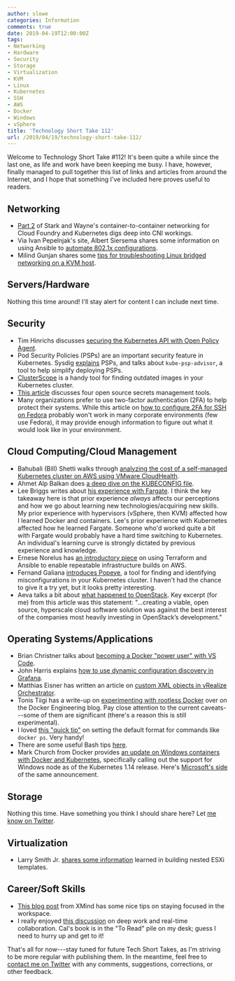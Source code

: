 ```yaml
---
author: slowe
categories: Information
comments: true
date: 2019-04-19T12:00:00Z
tags:
- Networking
- Hardware
- Security
- Storage
- Virtualization
- KVM
- Linux
- Kubernetes
- SSH
- AWS
- Docker
- Windows
- vSphere
title: 'Technology Short Take 112'
url: /2019/04/19/technology-short-take-112/
---
```


Welcome to Technology Short Take #112! It's been quite a while since the last one, as life and work have been keeping me busy. I have, however, finally managed to pull together this list of links and articles from around the Internet, and I hope that something I've included here proves useful to readers.<!--more-->

## Networking

* [Part 2][link-13] of Stark and Wayne's container-to-container networking for Cloud Foundry and Kubernetes digs deep into CNI workings.
* Via Ivan Pepelnjak's site, Albert Siersema shares some information on using Ansible to [automate 802.1x configurations][link-24].
* Milind Gunjan shares some [tips for troubleshooting Linux bridged networking on a KVM host][link-28].

## Servers/Hardware

Nothing this time around! I'll stay alert for content I can include next time.

## Security

* Tim Hinrichs discusses [securing the Kubernetes API with Open Policy Agent][link-4].
* Pod Security Policies (PSPs) are an important security feature in Kubernetes. Sysdig [explains][link-2] PSPs, and talks about `kube-psp-advisor`, a tool to help simplify deploying PSPs.
* [ClusterScope][link-3] is a handy tool for finding outdated images in your Kubernetes cluster.
* [This article][link-12] discusses four open source secrets management tools.
* Many organizations prefer to use two-factor authentication (2FA) to help protect their systems. While this article on [how to configure 2FA for SSH on Fedora][link-11] probably won't work in many corporate environments (few use Fedora), it may provide enough information to figure out what it would look like in your environment.

## Cloud Computing/Cloud Management

* Bahubali (Bill) Shetti walks through [analyzing the cost of a self-managed Kubernetes cluster on AWS using VMware CloudHealth][link-1].
* Ahmet Alp Balkan does [a deep dive on the KUBECONFIG file][link-17].
* Lee Briggs writes about [his experience with Fargate][link-9]. I think the key takeaway here is that prior experience _always_ affects our perceptions and how we go about learning new technologies/acquiring new skills. My prior experience with hypervisors (vSphere, then KVM) affected how I learned Docker and containers. Lee's prior experience with Kubernetes affected how he learned Fargate. Someone who'd worked quite a bit with Fargate would probably have a hard time switching to Kubernetes. An individual's learning curve is strongly dictated by previous experience and knowledge.
* Ernese Norelus has [an introductory piece][link-26] on using Terraform and Ansible to enable repeatable infrastructure builds on AWS.
* Fernand Galiana [introduces Popeye][link-27], a tool for finding and identifying misconfigurations in your Kubernetes cluster. I haven't had the chance to give it a try yet, but it looks pretty interesting.
* Aeva talks a bit about [what happened to OpenStack][link-30]. Key excerpt (for me) from this article was this statement: "...creating a viable, open source, hyperscale cloud software solution was against the best interest of the companies most heavily investing in OpenStack’s development."

## Operating Systems/Applications

* Brian Christner talks about [becoming a Docker "power user" with VS Code][link-19].
* John Harris explains [how to use dynamic configuration discovery in Grafana][link-18].
* Matthias Eisner has written an article on [custom XML objects in vRealize Orchestrator][link-22].
* Tonis Tiigi has a write-up on [experimenting with rootless Docker][link-10] over on the Docker Engineering blog. Pay close attention to the current caveats---some of them are significant (there's a reason this is still experimental).
* I loved [this "quick tip"][link-8] on setting the default format for commands like `docker ps`. Very handy!
* There are some useful Bash tips [here][link-25].
* Mark Church from Docker provides [an update on Windows containers with Docker and Kubernetes][link-29], specifically calling out the support for Windows node as of the Kubernetes 1.14 release. Here's [Microsoft's side][link-31] of the same announcement.

## Storage

Nothing this time. Have something you think I should share here? Let [me know on Twitter][link-99].

## Virtualization

* Larry Smith Jr. [shares some information][link-21] learned in building nested ESXi templates.

## Career/Soft Skills

* [This blog post][link-20] from XMind has some nice tips on staying focused in the workspace.
* I really enjoyed [this discussion][link-23] on deep work and real-time collaboration. Cal's book is in the "To Read" pile on my desk; guess I need to hurry up and get to it!

That's all for now---stay tuned for future Tech Short Takes, as I'm striving to be more regular with publishing them. In the meantime, feel free to [contact me on Twitter][link-99] with any comments, suggestions, corrections, or other feedback.

[link-1]: https://medium.com/@bahubalishetti/analyzing-self-managed-kubernetes-cluster-cost-on-aws-via-cloudhealth-8a1c0b30156b
[link-2]: https://sysdig.com/blog/enable-kubernetes-pod-security-policy/
[link-3]: https://www.replicated.com/clusterscope/
[link-4]: https://blog.openpolicyagent.org/securing-the-kubernetes-api-with-open-policy-agent-ce93af0552c3
[link-5]: https://sookocheff.com/post/messaging/evolving-messaging-for-microservices/
[link-6]: https://www.wolfe.id.au/2017/11/05/aws-user-federation-with-keycloak/
[link-7]: https://blog.alexellis.io/get-started-with-openfaas-and-kind/
[link-8]: https://container42.com/2016/03/27/docker-quicktip-7-psformat/
[link-9]: http://leebriggs.co.uk/blog/2019/04/13/the-fargate-illusion.html
[link-10]: https://engineering.docker.com/2019/02/experimenting-with-rootless-docker/
[link-11]: https://fedoramagazine.org/two-factor-authentication-ssh-fedora/
[link-12]: https://opensource.com/article/19/2/secrets-management-tools-git
[link-13]: https://starkandwayne.com/blog/container-to-container-networking-for-cloud-foundry-and-kubernetes/
[link-14]: https://winterwindsoftware.com/serverless-migration-journal/
[link-15]: https://www.thectoadvisor.com/blog/2019/3/7/hybrid-isnt-a-place-its-an-operating-model
[link-16]: https://medium.com/@PaulDJohnston/we-need-to-stop-calling-them-sprints-couch-to-5k-is-the-right-analogy-22eb41729acf
[link-17]: https://ahmet.im/blog/mastering-kubeconfig/
[link-18]: https://johnharris.io/2019/03/dynamic-configuration-discovery-in-grafana/
[link-19]: https://www.brianchristner.io/docker-and-microsoft-vs-code/
[link-20]: https://www.xmind.net/blog/en/2019/01/4-tips-1-feature-staying-focused/
[link-21]: https://everythingshouldbevirtual.com/virtualization/Nested-ESXi-Templates/
[link-22]: https://blog.comdivision.com/blog/2019/03/custom-xml-objects-in-vrealize-orchestrator
[link-23]: https://blog.nuclino.com/slack-is-not-where-deep-work-happens
[link-24]: https://blog.ipspace.net/2019/04/automating-8021x-part-one.html
[link-25]: https://elder.dev/posts/safer-bash/
[link-26]: https://medium.com/devopslinks/building-repeatable-infrastructure-with-terraform-and-ansible-on-aws-3f082cd398ad
[link-27]: https://itnext.io/k8s-clusters-oh-biff-em-popeye-637e9312963
[link-28]: https://medium.com/@milind.gunjan/troubleshooting-linux-bridge-networking-issue-on-kvm-host-81193ced71de
[link-29]: https://blog.docker.com/2019/03/advancing-windows-containers-with-docker-and-kubernetes/
[link-30]: https://aeva.online/2019/03/what-happened-to-openstack/
[link-31]: https://cloudblogs.microsoft.com/opensource/2019/03/25/windows-server-containers-now-supported-kubernetes/
[link-99]: https://twitter.com/scott_lowe
